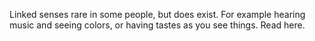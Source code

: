 Linked senses rare in some people, but does exist. For example hearing music and seeing colors, or having tastes as you see things. Read here.
